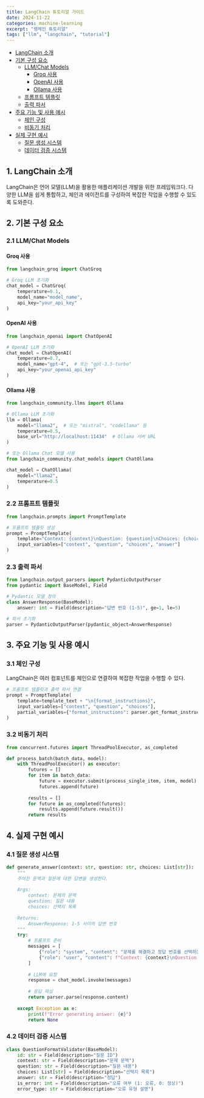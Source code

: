 ```yaml
---
title: LangChain 튜토리얼 가이드
date: 2024-11-22
categories: machine-learning
excerpt: "랭체인 튜토리얼"
tags: ["llm", "langchain", "tutorial"]
---
```

<!-- TOC -->

- [LangChain 소개](#langchain-%EC%86%8C%EA%B0%9C)
- [기본 구성 요소](#%EA%B8%B0%EB%B3%B8-%EA%B5%AC%EC%84%B1-%EC%9A%94%EC%86%8C)
    - [LLM/Chat Models](#llmchat-models)
        - [Groq 사용](#groq-%EC%82%AC%EC%9A%A9)
        - [OpenAI 사용](#openai-%EC%82%AC%EC%9A%A9)
        - [Ollama 사용](#ollama-%EC%82%AC%EC%9A%A9)
    - [프롬프트 템플릿](#%ED%94%84%EB%A1%AC%ED%94%84%ED%8A%B8-%ED%85%9C%ED%94%8C%EB%A6%BF)
    - [출력 파서](#%EC%B6%9C%EB%A0%A5-%ED%8C%8C%EC%84%9C)
- [주요 기능 및 사용 예시](#%EC%A3%BC%EC%9A%94-%EA%B8%B0%EB%8A%A5-%EB%B0%8F-%EC%82%AC%EC%9A%A9-%EC%98%88%EC%8B%9C)
    - [체인 구성](#%EC%B2%B4%EC%9D%B8-%EA%B5%AC%EC%84%B1)
    - [비동기 처리](#%EB%B9%84%EB%8F%99%EA%B8%B0-%EC%B2%98%EB%A6%AC)
- [실제 구현 예시](#%EC%8B%A4%EC%A0%9C-%EA%B5%AC%ED%98%84-%EC%98%88%EC%8B%9C)
    - [질문 생성 시스템](#%EC%A7%88%EB%AC%B8-%EC%83%9D%EC%84%B1-%EC%8B%9C%EC%8A%A4%ED%85%9C)
    - [데이터 검증 시스템](#%EB%8D%B0%EC%9D%B4%ED%84%B0-%EA%B2%80%EC%A6%9D-%EC%8B%9C%EC%8A%A4%ED%85%9C)

<!-- /TOC -->

## 1. LangChain 소개
LangChain은 언어 모델(LLM)을 활용한 애플리케이션 개발을 위한 프레임워크다. 다양한 LLM을 쉽게 통합하고, 체인과 에이전트를 구성하여 복잡한 작업을 수행할 수 있도록 도와준다.

## 2. 기본 구성 요소

### 2.1 LLM/Chat Models

#### Groq 사용
```python
from langchain_groq import ChatGroq

# Groq LLM 초기화
chat_model = ChatGroq(
    temperature=0.1,
    model_name="model_name",
    api_key="your_api_key"
)
```

#### OpenAI 사용
```python
from langchain_openai import ChatOpenAI

# OpenAI LLM 초기화
chat_model = ChatOpenAI(
    temperature=0.7,
    model_name="gpt-4",  # 또는 "gpt-3.5-turbo"
    api_key="your_openai_api_key"
)
```

#### Ollama 사용
```python
from langchain_community.llms import Ollama

# Ollama LLM 초기화
llm = Ollama(
    model="llama2",  # 또는 "mistral", "codellama" 등
    temperature=0.5,
    base_url="http://localhost:11434"  # Ollama 서버 URL
)

# 또는 Ollama Chat 모델 사용
from langchain_community.chat_models import ChatOllama

chat_model = ChatOllama(
    model="llama2",
    temperature=0.5
)
```

### 2.2 프롬프트 템플릿
```python
from langchain.prompts import PromptTemplate

# 프롬프트 템플릿 생성
prompt = PromptTemplate(
    template="Context: {context}\nQuestion: {question}\nChoices: {choices}\nAnswer: {answer}",
    input_variables=["context", "question", "choices", "answer"]
)
```

### 2.3 출력 파서
```python
from langchain.output_parsers import PydanticOutputParser
from pydantic import BaseModel, Field

# Pydantic 모델 정의
class AnswerResponse(BaseModel):
    answer: int = Field(description="답변 번호 (1-5)", ge=1, le=5)

# 파서 초기화
parser = PydanticOutputParser(pydantic_object=AnswerResponse)
```

## 3. 주요 기능 및 사용 예시

### 3.1 체인 구성
LangChain은 여러 컴포넌트를 체인으로 연결하여 복잡한 작업을 수행할 수 있다.

```python
# 프롬프트 템플릿과 출력 파서 연결
prompt = PromptTemplate(
    template=template_text + "\n{format_instructions}",
    input_variables=["context", "question", "choices"],
    partial_variables={"format_instructions": parser.get_format_instructions()}
)
```

### 3.2 비동기 처리
```python
from concurrent.futures import ThreadPoolExecutor, as_completed

def process_batch(batch_data, model):
    with ThreadPoolExecutor() as executor:
        futures = []
        for item in batch_data:
            future = executor.submit(process_single_item, item, model)
            futures.append(future)
        
        results = []
        for future in as_completed(futures):
            results.append(future.result())
        return results
```

## 4. 실제 구현 예시

### 4.1 질문 생성 시스템
```python
def generate_answer(context: str, question: str, choices: List[str]):
    """
    주어진 문맥과 질문에 대한 답변을 생성한다.
    
    Args:
        context: 문제의 문맥
        question: 질문 내용
        choices: 선택지 목록
    
    Returns:
        AnswerResponse: 1-5 사이의 답변 번호
    """
    try:
        # 프롬프트 준비
        messages = [
            {"role": "system", "content": "문제를 해결하고 정답 번호를 선택하는 assistant다."},
            {"role": "user", "content": f"Context: {context}\nQuestion: {question}\nChoices: {choices}"}
        ]
        
        # LLM에 요청
        response = chat_model.invoke(messages)
        
        # 응답 파싱
        return parser.parse(response.content)
        
    except Exception as e:
        print(f"Error generating answer: {e}")
        return None
```

### 4.2 데이터 검증 시스템
```python
class QuestionFormatValidator(BaseModel):
    id: str = Field(description="질문 ID")
    context: str = Field(description="문제 문맥")
    question: str = Field(description="질문 내용")
    choices: List[str] = Field(description="선택지 목록")
    answer: str = Field(description="정답")
    is_error: int = Field(description="오류 여부 (1: 오류, 0: 정상)")
    error_type: str = Field(description="오류 유형 설명")